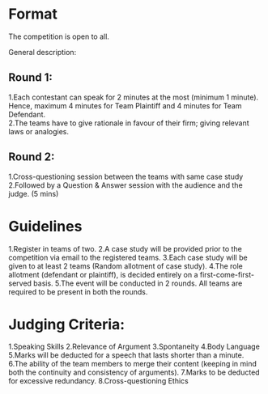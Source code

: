 <!-- TITLE: The Courtroom -->
<!-- SUBTITLE: Don't raise your voice. Improve your argument -->

# Format
The competition is open to all.

General description:
## Round 1:
1.Each contestant can speak for 2 minutes at the most (minimum 1 minute). Hence, maximum 4 minutes for Team Plaintiff and 4 minutes for Team Defendant.  
2.The teams have to give rationale in favour of their firm; giving relevant laws or analogies.

## Round 2:
1.Cross-questioning session between the teams with same case study
2.Followed by a Question & Answer session with the audience and the judge. (5 mins)

# Guidelines
1.Register in teams of two.
2.A case study will be provided prior to the competition via email to the registered teams.
3.Each case study will be given to at least 2 teams (Random allotment of case study).
4.The role allotment (defendant or plaintiff), is decided entirely on a first-come-first-served basis.
5.The event will be conducted in 2 rounds. All teams are required to be present in both the rounds.

# Judging Criteria:
1.Speaking Skills
2.Relevance of Argument
3.Spontaneity
4.Body Language
5.Marks will be deducted for a speech that lasts shorter than a minute.
6.The ability of the team members to merge their content (keeping in mind both the continuity and consistency of arguments).
7.Marks to be deducted for excessive redundancy.
8.Cross-questioning Ethics


